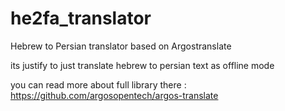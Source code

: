 # he2fa_translator
Hebrew to Persian translator based on Argostranslate

its justify to just translate hebrew to persian text as offline mode 

you can read more about full library there : https://github.com/argosopentech/argos-translate

